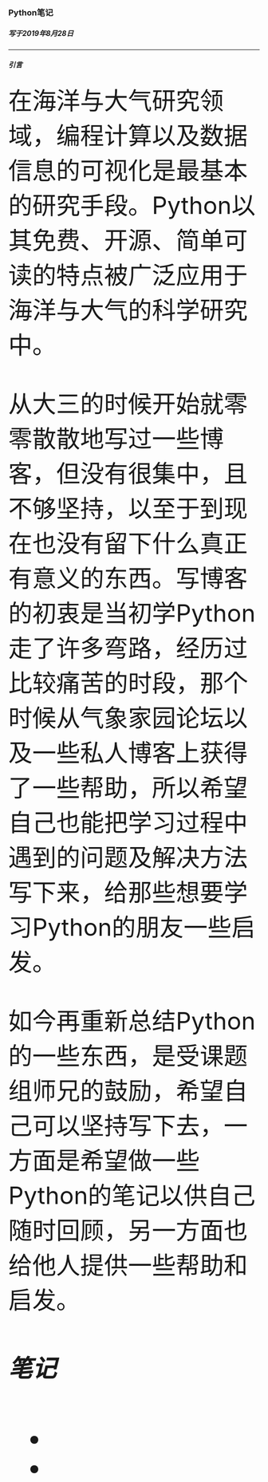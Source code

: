### Python笔记
##### 写于2019年8月28日
---
##### 引言
<font size=8> 在海洋与大气研究领域，编程计算以及数据信息的可视化是最基本的研究手段。Python以其免费、开源、简单可读的特点被广泛应用于海洋与大气的科学研究中。

从大三的时候开始就零零散散地写过一些博客，但没有很集中，且不够坚持，以至于到现在也没有留下什么真正有意义的东西。写博客的初衷是当初学Python走了许多弯路，经历过比较痛苦的时段，那个时候从气象家园论坛以及一些私人博客上获得了一些帮助，所以希望自己也能把学习过程中遇到的问题及解决方法写下来，给那些想要学习Python的朋友一些启发。

如今再重新总结Python的一些东西，是受课题组师兄的鼓励，希望自己可以坚持写下去，一方面是希望做一些Python的笔记以供自己随时回顾，另一方面也给他人提供一些帮助和启发。

##### 笔记

* 
* 
